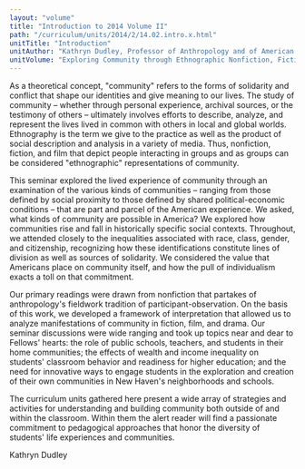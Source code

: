 ```yaml
---
layout: "volume"
title: "Introduction to 2014 Volume II"
path: "/curriculum/units/2014/2/14.02.intro.x.html"
unitTitle: "Introduction"
unitAuthor: "Kathryn Dudley, Professor of Anthropology and of American Studies"
unitVolume: "Exploring Community through Ethnographic Nonfiction, Fiction, and Film"
---
```

<body>
<p>
As a theoretical concept, "community" refers to the forms of solidarity and conflict that shape our identities and give meaning to our lives.  The study of community – whether through personal experience, archival sources, or the testimony of others – ultimately involves efforts to describe, analyze, and represent the lives lived in common with others in local and global worlds. Ethnography is the term we give to the practice as well as the product of social description and analysis in a variety of media.  Thus, nonfiction, fiction, and film that depict people interacting in groups and as groups can be considered "ethnographic" representations of community.
</p>
<p>
This seminar explored the lived experience of community through an examination of the various kinds of communities – ranging from those defined by social proximity to those defined by shared political-economic conditions – that are part and parcel of the American experience.  We asked, what kinds of community are possible in America?  We explored how communities rise and fall in historically specific social contexts.  Throughout, we attended closely to the inequalities associated with race, class, gender, and citizenship, recognizing how these identifications constitute lines of division as well as sources of solidarity.  We considered the value that Americans place on community itself, and how the pull of individualism exacts a toll on that commitment.
</p>
<p>
Our primary readings were drawn from nonfiction that partakes of anthropology's fieldwork tradition of participant-observation.  On the basis of this work, we developed a framework of interpretation that allowed us to analyze manifestations of community in fiction, film, and drama.  Our seminar discussions were wide ranging and took up topics near and dear to Fellows' hearts: the role of public schools, teachers, and students in their home communities; the effects of wealth and income inequality on students' classroom behavior and readiness for higher education; and the need for innovative ways to engage students in the exploration and creation of their own communities in New Haven's neighborhoods and schools.
</p>
<p>
The curriculum units gathered here present a wide array of strategies and activities for understanding and building community both outside of and within the classroom.  Within them the alert reader will find a passionate commitment to pedagogical approaches that honor the diversity of students' life experiences and communities.
</p>
<p>
Kathryn Dudley
</p>
</body>